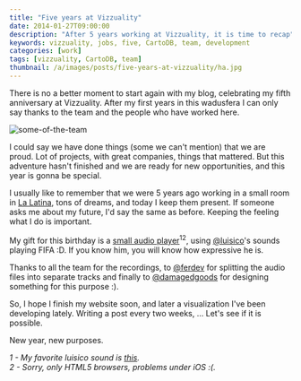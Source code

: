 ```yaml
---
title: "Five years at Vizzuality"
date: 2014-01-27T09:00:00
description: "After 5 years working at Vizzuality, it is time to recap"
keywords: vizzuality, jobs, five, CartoDB, team, development
categories: [work]
tags: [vizzuality, CartoDB, team]
thumbnail: /a/images/posts/five-years-at-vizzuality/ha.jpg
---
```


There is no a better moment to start again with my blog, celebrating my fifth anniversary at Vizzuality. After my first years in this wadusfera I can only say thanks to the team and the people who have worked here.

![some-of-the-team](/a/images/posts/five-years-at-vizzuality/ha.jpg)

I could say we have done things (some we can't mention) that we are proud. Lot of projects, with great companies, things that mattered. But this adventure hasn't finished and we are ready for new opportunities, and this year is gonna be special.

I usually like to remember that we were 5 years ago working in a small room in [La Latina](https://maps.google.com/?q=calle%20angosta%20de%20los%20mancebos,%20madrid), tons of dreams, and today I keep them present. If someone asks me about my future, I'd say the same as before. Keeping the feeling what I do is important.

My gift for this birthday is a [small audio player](http://xavijam.github.io/luisoundsystem)<sup>12</sup>, using [@luisico](http://twitter.com/luisico)'s sounds playing FIFA :D. If you know him, you will know how expressive he is.

Thanks to all the team for the recordings, to [@ferdev](http://twitter.com/ferdev) for splitting the audio files into separate tracks and finally to [@damagedgoods](http://twitter.com/damagedgoods) for designing something for this purpose :).

So, I hope I finish my website soon, and later a visualization I've been developing lately. Writing a post every two weeks, ... Let's see if it is possible.

New year, new purposes.

_1 - My favorite luisico sound is
[this](http://xavijam.github.io/luisoundsystem/#/claclaclaclaclaclacla)._<br/>
_2 - Sorry, only HTML5 browsers, problems under iOS :(._

